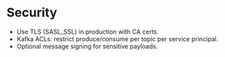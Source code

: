 # Security

- Use TLS (SASL_SSL) in production with CA certs.
- Kafka ACLs: restrict produce/consume per topic per service principal.
- Optional message signing for sensitive payloads.
